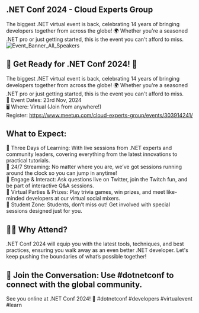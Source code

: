 ## .NET Conf 2024 - Cloud Experts Group
The biggest .NET virtual event is back, celebrating 14 years of bringing developers together from across the globe! 🌍 Whether you're a seasoned .NET pro or just getting started, this is the event you can't afford to miss.
![Event_Banner_All_Speakers](https://github.com/user-attachments/assets/0c671da7-0655-4737-b8bf-74aa90e9fa1f)

## 🚀 Get Ready for .NET Conf 2024! 🎉
The biggest .NET virtual event is back, celebrating 14 years of bringing developers together from across the globe! 🌍 Whether you're a seasoned .NET pro or just getting started, this is the event you can't afford to miss.
<br/> 📅 Event Dates: 23rd Nov, 2024 <br/>
🖥️ Where: Virtual (Join from anywhere!) <br>
Register: https://www.meetup.com/cloud-experts-group/events/303914241/

## What to Expect:

🔹 Three Days of Learning: With live sessions from .NET experts and community leaders, covering everything from the latest innovations to practical tutorials. <br/>
🔹 24/7 Streaming: No matter where you are, we’ve got sessions running around the clock so you can jump in anytime! <br/>
🔹 Engage & Interact: Ask questions live on Twitter, join the Twitch fun, and be part of interactive Q&A sessions. <br/>
🔹 Virtual Parties & Prizes: Play trivia games, win prizes, and meet like-minded developers at our virtual social mixers. <br/>
🔹 Student Zone: Students, don’t miss out! Get involved with special sessions designed just for you. <br/>
## 👨‍💻 Why Attend?
.NET Conf 2024 will equip you with the latest tools, techniques, and best practices, ensuring you walk away as an even better .NET developer. Let's keep pushing the boundaries of what’s possible together!
## 📢 Join the Conversation: Use #dotnetconf to connect with the global community.
See you online at .NET Conf 2024! 🎉 #dotnetconf #developers #virtualevent #learn
